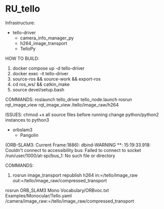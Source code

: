 # RU_tello

Infrastructure:

- tello-driver
    - camera_info_manager_py
    - h264_image_transport
    - TelloPy

HOW TO BUILD:
1. docker compose up -d tello-driver
2. docker exec -it tello-driver
3. source-ros && source-work && export-ros
4. cd ros_ws/ && catkin_make
5. source devel/setup.bash

COMMANDS:
roslaunch tello_driver tello_node.launch
rosrun rqt_image_view rqt_image_view /tello/image_raw/h264

ISSUES:
chmod +x all source files before running
change python/python2 instances to python3

- orbslam3
    - Pangolin
    
(ORB-SLAM3: Current Frame:1886): dbind-WARNING **: 15:19:33.918: Couldn't connect to accessibility bus: Failed to connect to socket /run/user/1000/at-spi/bus_1: No such file or directory

COMMANDS:

1. rosrun image_transport republish h264 in:=/tello/image_raw out:=/tello/image_raw/compressed_transport

rosrun ORB_SLAM3 Mono Vocabulary/ORBvoc.txt Examples/Monocular/Tello.yaml /camera/image_raw:=/tello/image_raw/compressed_transport